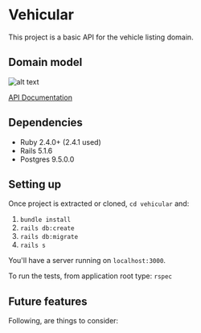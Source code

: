 # Vehicular

This project is a basic API for the vehicle listing domain.

## Domain model
![alt text](https://github.com/SeanLuckett/vehicular/db/diagrams/vehicular_eerd.png "Relational Diagram")

[API Documentation](https://documenter.getpostman.com/view/3168081/RW1YofVg)

## Dependencies
* Ruby 2.4.0+ (2.4.1 used)
* Rails 5.1.6
* Postgres 9.5.0.0

## Setting up
Once project is extracted or cloned, `cd vehicular` and:
1. `bundle install`
2. `rails db:create`
3. `rails db:migrate`
4. `rails s`

You'll have a server running on `localhost:3000`.

To run the tests, from application root type: `rspec`

## Future features
Following, are things to consider:
